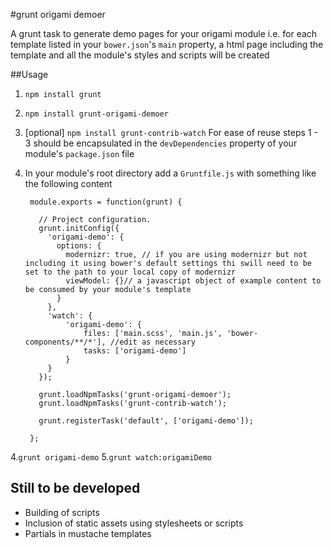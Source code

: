 #grunt origami demoer

A grunt task to generate demo pages for your origami module i.e. for each template listed in your `bower.json`'s `main` property, a html page including the template and all the module's styles and scripts will be created

##Usage

1. `npm install grunt`
2. `npm install grunt-origami-demoer`  
3. [optional] `npm install grunt-contrib-watch`
    For ease of reuse steps 1 - 3 should be encapsulated in the `devDependencies` property of your module's `package.json` file

4. In your module's root directory add a `Gruntfile.js` with something like the following content

		module.exports = function(grunt) {

		  // Project configuration.
		  grunt.initConfig({
		    'origami-demo': {
		      options: {
		        modernizr: true, // if you are using modernizr but not including it using bower's default settings thi swill need to be set to the path to your local copy of modernizr
		        viewModel: {}// a javascript object of example content to be consumed by your module's template
		      }
		    },
		    'watch': {
		        'origami-demo': {
	                files: ['main.scss', 'main.js', 'bower-components/**/*'], //edit as necessary
	                tasks: ['origami-demo']
	            }
		    }
		  });

		  grunt.loadNpmTasks('grunt-origami-demoer');
		  grunt.loadNpmTasks('grunt-contrib-watch');

		  grunt.registerTask('default', ['origami-demo']);

		};

4.`grunt origami-demo`
5.`grunt watch:origamiDemo`
        

## Still to be developed
* Building of scripts
* Inclusion of static assets using stylesheets or scripts
* Partials in mustache templates
